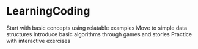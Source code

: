 # LearningCoding
Start with basic concepts using relatable examples
Move to simple data structures
Introduce basic algorithms through games and stories
Practice with interactive exercises
